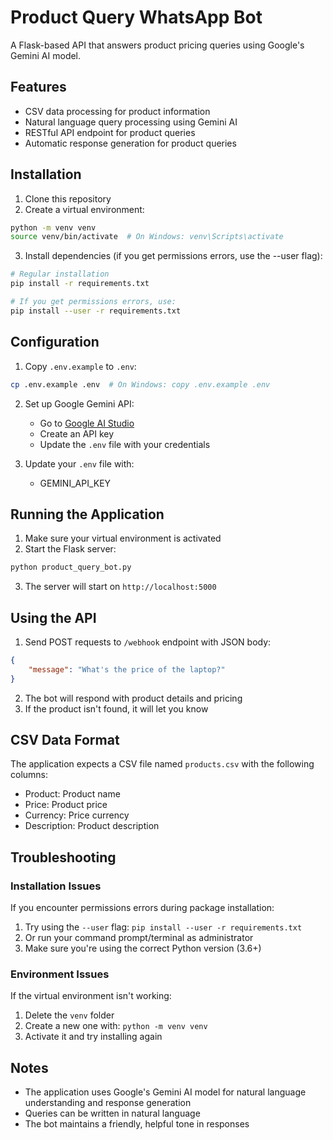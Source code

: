 # Product Query WhatsApp Bot

A Flask-based API that answers product pricing queries using Google's Gemini AI model.

## Features

- CSV data processing for product information
- Natural language query processing using Gemini AI
- RESTful API endpoint for product queries
- Automatic response generation for product queries

## Installation

1. Clone this repository
2. Create a virtual environment:
```bash
python -m venv venv
source venv/bin/activate  # On Windows: venv\Scripts\activate
```
3. Install dependencies (if you get permissions errors, use the --user flag):
```bash
# Regular installation
pip install -r requirements.txt

# If you get permissions errors, use:
pip install --user -r requirements.txt
```

## Configuration

1. Copy `.env.example` to `.env`:
```bash
cp .env.example .env  # On Windows: copy .env.example .env
```

2. Set up Google Gemini API:
   - Go to [Google AI Studio](https://makersuite.google.com/app/apikey)
   - Create an API key
   - Update the `.env` file with your credentials

3. Update your `.env` file with:
   - GEMINI_API_KEY

## Running the Application

1. Make sure your virtual environment is activated
2. Start the Flask server:
```bash
python product_query_bot.py
```
3. The server will start on `http://localhost:5000`

## Using the API

1. Send POST requests to `/webhook` endpoint with JSON body:
```json
{
    "message": "What's the price of the laptop?"
}
```
2. The bot will respond with product details and pricing
3. If the product isn't found, it will let you know

## CSV Data Format

The application expects a CSV file named `products.csv` with the following columns:
- Product: Product name
- Price: Product price
- Currency: Price currency
- Description: Product description

## Troubleshooting

### Installation Issues

If you encounter permissions errors during package installation:
1. Try using the `--user` flag: `pip install --user -r requirements.txt`
2. Or run your command prompt/terminal as administrator
3. Make sure you're using the correct Python version (3.6+)

### Environment Issues

If the virtual environment isn't working:
1. Delete the `venv` folder
2. Create a new one with: `python -m venv venv`
3. Activate it and try installing again

## Notes

- The application uses Google's Gemini AI model for natural language understanding and response generation
- Queries can be written in natural language
- The bot maintains a friendly, helpful tone in responses